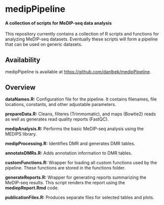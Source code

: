 # medipPipeline
#### A collection of scripts for MeDIP-seq data analysis

This repository currently contains a collection of R scripts and functions for analyzing MeDIP-seq datasets. Eventually these scripts will form a pipeline that can be used on generic datasets.

## Availability

medipPipeline is available at https://github.com/danlbek/medipPipeline.

## Overview

**dataNames.R:** Configuration file for the pipeline. It contains filenames, file locations, constants, and other adjustable parameters.

**prepareData.R:** Cleans, filteres (Trimmomatic), and maps (Bowtie2) reads as well as generates read quality reports (FastQC).

**medipAnalysis.R:** Performs the basic MeDIP-seq analysis using the MEDIPS library.

**medipProcessing.R:** Identifies DMR and generates DMR tables.

**annotateDMRs.R:** Adds annotation information to DMR tables.

**customFunctions.R:** Wrapper for loading all custom functions used by the pipeline. These functions are stored in the functions folder.

**generateReports.R:** Wrapper for generating reports summarizing the MeDIP-seq results. This script renders the report using the **mediepReport.Rmd** code.

**publicationFiles.R:** Produces separate files for selected tables and plots. 

